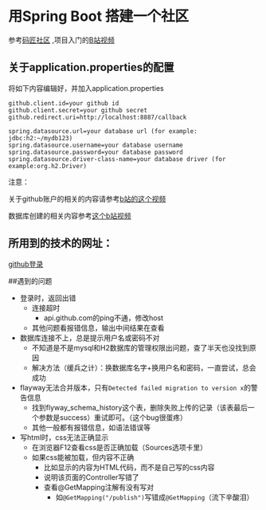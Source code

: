 # 用Spring Boot 搭建一个社区
参考[码匠社区](https://github.com/codedrinker/community)
,项目入门的[B站视频](https://www.bilibili.com/video/BV1TE41147uw)

## 关于application.properties的配置
将如下内容编辑好，并加入application.properties
```properties
github.client.id=your github id
github.client.secret=your github secret
github.redirect.uri=http://localhost:8887/callback

spring.datasource.url=your database url (for example: jdbc:h2:~/mydb123)
spring.datasource.username=your database username
spring.datasource.password=your database password
spring.datasource.driver-class-name=your database driver (for example:org.h2.Driver)
```
注意：

关于github账户的相关的内容请参考[b站的这个视频](https://www.bilibili.com/video/BV1TE41147uw?p=8)

数据库创建的相关内容参考[这个b站视频](https://www.bilibili.com/video/BV1TE41147uw?p=15)
## 所用到的技术的网址：

[github登录](https://developer.github.com/apps/building-oauth-apps/creating-an-oauth-app/)

##遇到的问题

- 登录时，返回出错
    - 连接超时
        - api.github.com的ping不通，修改host
    - 其他问题看报错信息，输出中间结果在查看
- 数据库连接不上，总是提示用户名或密码不对
    - 不知道是不是mysql和H2数据库的管理权限出问题，查了半天也没找到原因
    - 解决方法（缓兵之计）：换数据库名字+换用户名和密码，一直尝试，总会成功
- flayway无法合并版本，只有`Detected failed migration to version x`的警告信息
    - 找到flyway_schema_history这个表，删除失败上传的记录（该表最后一个参数是success）重试即可。（这个bug很蛋疼）
    - 其他一般都有报错信息，如语法错误等
- 写html时，css无法正确显示
    - 在浏览器F12查看css是否正确加载（Sources选项卡里）
    - 如果css能被加载，但内容不正确
        - 比如显示的内容为HTML代码，而不是自己写的css内容
        - 说明该页面的Controller写错了
        - 查看@GetMapping注解有没有写对
            - 如`@GetMapping("/publish")`写错成`@GetMapping`（流下辛酸泪）